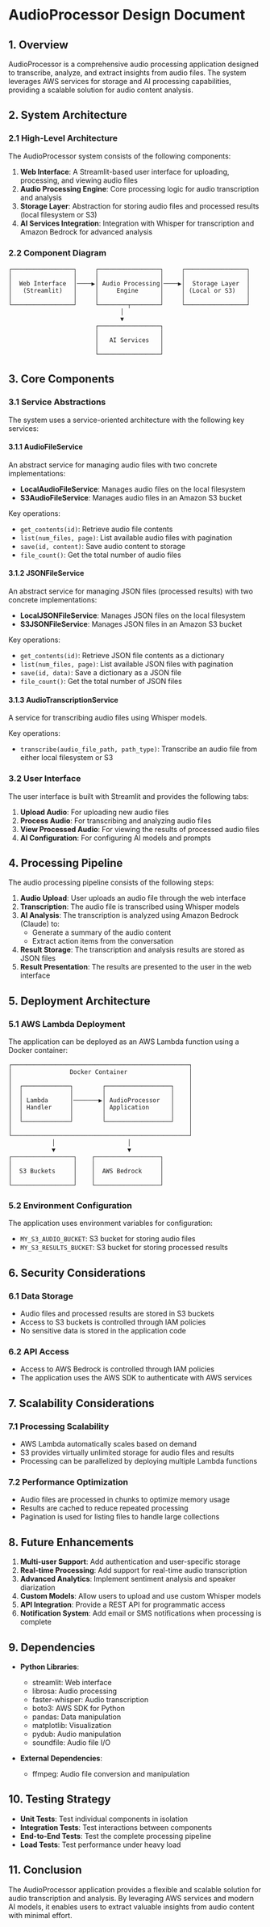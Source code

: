 # AudioProcessor Design Document

## 1. Overview

AudioProcessor is a comprehensive audio processing application designed to transcribe, analyze, and extract insights from audio files. The system leverages AWS services for storage and AI processing capabilities, providing a scalable solution for audio content analysis.

## 2. System Architecture

### 2.1 High-Level Architecture

The AudioProcessor system consists of the following components:

1. **Web Interface**: A Streamlit-based user interface for uploading, processing, and viewing audio files
2. **Audio Processing Engine**: Core processing logic for audio transcription and analysis
3. **Storage Layer**: Abstraction for storing audio files and processed results (local filesystem or S3)
4. **AI Services Integration**: Integration with Whisper for transcription and Amazon Bedrock for advanced analysis

### 2.2 Component Diagram

```
┌─────────────────┐     ┌─────────────────┐     ┌─────────────────┐
│                 │     │                 │     │                 │
│  Web Interface  │────▶│ Audio Processing│────▶│  Storage Layer  │
│   (Streamlit)   │     │     Engine      │     │ (Local or S3)   │
│                 │     │                 │     │                 │
└─────────────────┘     └────────┬────────┘     └─────────────────┘
                               │
                               ▼
                        ┌─────────────────┐
                        │                 │
                        │   AI Services   │
                        │                 │
                        └─────────────────┘
```

## 3. Core Components

### 3.1 Service Abstractions

The system uses a service-oriented architecture with the following key services:

#### 3.1.1 AudioFileService

An abstract service for managing audio files with two concrete implementations:
- **LocalAudioFileService**: Manages audio files on the local filesystem
- **S3AudioFileService**: Manages audio files in an Amazon S3 bucket

Key operations:
- `get_contents(id)`: Retrieve audio file contents
- `list(num_files, page)`: List available audio files with pagination
- `save(id, content)`: Save audio content to storage
- `file_count()`: Get the total number of audio files

#### 3.1.2 JSONFileService

An abstract service for managing JSON files (processed results) with two concrete implementations:
- **LocalJSONFileService**: Manages JSON files on the local filesystem
- **S3JSONFileService**: Manages JSON files in an Amazon S3 bucket

Key operations:
- `get_contents(id)`: Retrieve JSON file contents as a dictionary
- `list(num_files, page)`: List available JSON files with pagination
- `save(id, data)`: Save a dictionary as a JSON file
- `file_count()`: Get the total number of JSON files

#### 3.1.3 AudioTranscriptionService

A service for transcribing audio files using Whisper models.

Key operations:
- `transcribe(audio_file_path, path_type)`: Transcribe an audio file from either local filesystem or S3

### 3.2 User Interface

The user interface is built with Streamlit and provides the following tabs:

1. **Upload Audio**: For uploading new audio files
2. **Process Audio**: For transcribing and analyzing audio files
3. **View Processed Audio**: For viewing the results of processed audio files
4. **AI Configuration**: For configuring AI models and prompts

## 4. Processing Pipeline

The audio processing pipeline consists of the following steps:

1. **Audio Upload**: User uploads an audio file through the web interface
2. **Transcription**: The audio file is transcribed using Whisper models
3. **AI Analysis**: The transcription is analyzed using Amazon Bedrock (Claude) to:
   - Generate a summary of the audio content
   - Extract action items from the conversation
4. **Result Storage**: The transcription and analysis results are stored as JSON files
5. **Result Presentation**: The results are presented to the user in the web interface

## 5. Deployment Architecture

### 5.1 AWS Lambda Deployment

The application can be deployed as an AWS Lambda function using a Docker container:

```
┌─────────────────────────────────────────────────┐
│                Docker Container                 │
│                                                 │
│  ┌─────────────┐        ┌──────────────────┐    │
│  │             │        │                  │    │
│  │ Lambda      │───────▶│ AudioProcessor   │    │
│  │ Handler     │        │ Application      │    │
│  │             │        │                  │    │
│  └─────────────┘        └──────────────────┘    │
│                                                 │
└─────────────────────────────────────────────────┘
            │                    │
            ▼                    ▼
┌─────────────────┐    ┌──────────────────┐
│                 │    │                  │
│  S3 Buckets     │    │  AWS Bedrock     │
│                 │    │                  │
└─────────────────┘    └──────────────────┘
```

### 5.2 Environment Configuration

The application uses environment variables for configuration:
- `MY_S3_AUDIO_BUCKET`: S3 bucket for storing audio files
- `MY_S3_RESULTS_BUCKET`: S3 bucket for storing processed results

## 6. Security Considerations

### 6.1 Data Storage

- Audio files and processed results are stored in S3 buckets
- Access to S3 buckets is controlled through IAM policies
- No sensitive data is stored in the application code

### 6.2 API Access

- Access to AWS Bedrock is controlled through IAM policies
- The application uses the AWS SDK to authenticate with AWS services

## 7. Scalability Considerations

### 7.1 Processing Scalability

- AWS Lambda automatically scales based on demand
- S3 provides virtually unlimited storage for audio files and results
- Processing can be parallelized by deploying multiple Lambda functions

### 7.2 Performance Optimization

- Audio files are processed in chunks to optimize memory usage
- Results are cached to reduce repeated processing
- Pagination is used for listing files to handle large collections

## 8. Future Enhancements

1. **Multi-user Support**: Add authentication and user-specific storage
2. **Real-time Processing**: Add support for real-time audio transcription
3. **Advanced Analytics**: Implement sentiment analysis and speaker diarization
4. **Custom Models**: Allow users to upload and use custom Whisper models
5. **API Integration**: Provide a REST API for programmatic access
6. **Notification System**: Add email or SMS notifications when processing is complete

## 9. Dependencies

- **Python Libraries**:
  - streamlit: Web interface
  - librosa: Audio processing
  - faster-whisper: Audio transcription
  - boto3: AWS SDK for Python
  - pandas: Data manipulation
  - matplotlib: Visualization
  - pydub: Audio manipulation
  - soundfile: Audio file I/O

- **External Dependencies**:
  - ffmpeg: Audio file conversion and manipulation

## 10. Testing Strategy

- **Unit Tests**: Test individual components in isolation
- **Integration Tests**: Test interactions between components
- **End-to-End Tests**: Test the complete processing pipeline
- **Load Tests**: Test performance under heavy load

## 11. Conclusion

The AudioProcessor application provides a flexible and scalable solution for audio transcription and analysis. By leveraging AWS services and modern AI models, it enables users to extract valuable insights from audio content with minimal effort.
